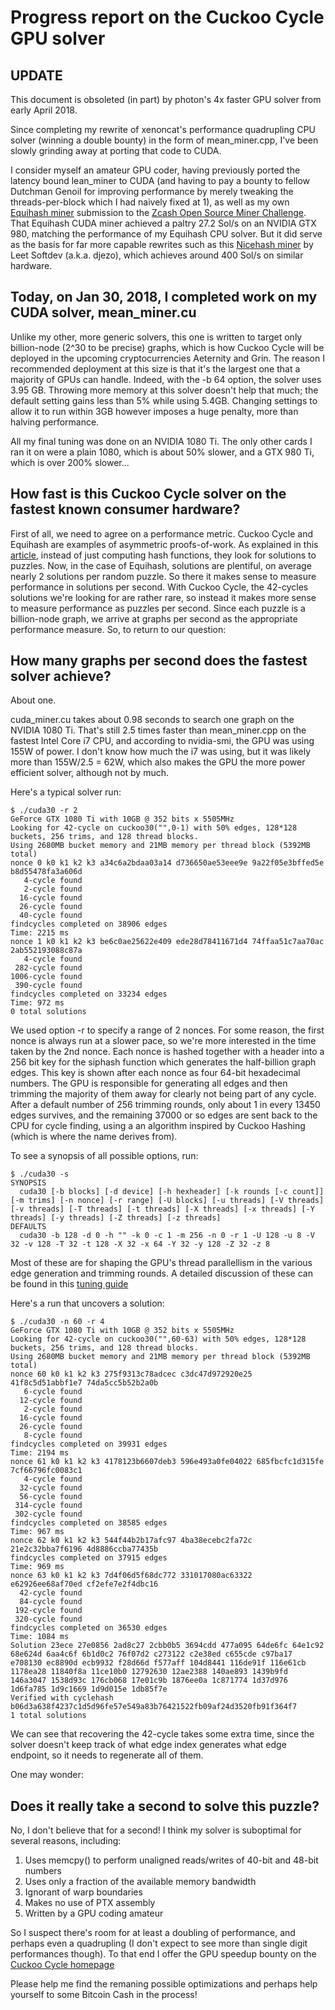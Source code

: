 Progress report on the Cuckoo Cycle GPU solver
============

UPDATE
------
This document is obsoleted (in part) by photon's 4x faster GPU solver from early April 2018.

Since completing my rewrite of xenoncat's performance quadrupling CPU solver (winning a double bounty)
in the form of mean_miner.cpp, I've been slowly grinding away at porting that code to CUDA.

I consider myself an amateur GPU coder, having previously ported the latency bound lean_miner to CUDA
(and having to pay a bounty to fellow Dutchman Genoil for improving performance by merely
tweaking the threads-per-block which I had naively fixed at 1), as well as my own
[Equihash miner](https://github.com/tromp/equihash) submission to the
[Zcash Open Source Miner Challenge](https://z.cash/blog/open-source-miner-winners.html).
That Equihash CUDA miner achieved a paltry 27.2 Sol/s on an NVIDIA GTX 980,
matching the performance of my Equihash CPU solver. But it did serve as the basis for far more capable
rewrites such as this
[Nicehash miner](https://github.com/nicehash/nheqminer/blob/master/cuda_djezo/equi_miner.cu)
by Leet Softdev (a.k.a. djezo), which achieves around 400 Sol/s on similar hardware.

Today, on Jan 30, 2018, I completed work on my CUDA solver, mean_miner.cu
------------

Unlike my other, more generic solvers, this one is written to target only billion-node (2^30 to be precise)
graphs, which is how Cuckoo Cycle will be deployed in the upcoming cryptocurrencies Aeternity and Grin.
The reason I recommended deployment at this size is that it's the largest one that a majority of GPUs
can handle. Indeed, with the -b 64 option, the solver uses 3.95 GB. Throwing more memory at this solver
doesn't help that much; the default setting gains less than 5% while using 5.4GB.
Changing settings to allow it to run within 3GB however imposes a huge penalty, more than halving performance.

All my final tuning was done on an NVIDIA 1080 Ti. The only other cards I ran it on were
a plain 1080, which is about 50% slower, and a GTX 980 Ti, which is over 200% slower...

How fast is this Cuckoo Cycle solver on the fastest known consumer hardware?
------------

First of all, we need to agree on a performance metric. Cuckoo Cycle and Equihash are examples of
asymmetric proofs-of-work. As explained in this
[article](http://cryptorials.io/beyond-hashcash-proof-work-theres-mining-hashing),
instead of just computing hash functions, they look for solutions to puzzles. Now, in the case of
Equihash, solutions are plentiful, on average nearly 2 solutions per random puzzle. So there it makes
sense to measure performance in solutions per second. With Cuckoo Cycle, the 42-cycles solutions
we're looking for are rather rare, so instead it makes more sense to measure performance as puzzles
per second. Since each puzzle is a billion-node graph, we arrive at graphs per second as the appropriate
performance measure. So, to return to our question:

How many graphs per second does the fastest solver achieve?
------------

About one.

cuda_miner.cu takes about 0.98 seconds to search one graph on the NVIDIA 1080 Ti.
That's still 2.5 times faster than mean_miner.cpp on the fastest Intel Core i7 CPU,
and according to nvidia-smi, the GPU was using 155W of power.
I don't know how much the i7 was using, but it was likely more than 155W/2.5 = 62W,
which also makes the GPU the more power efficient solver, although not by much.

Here's a typical solver run:

    $ ./cuda30 -r 2
    GeForce GTX 1080 Ti with 10GB @ 352 bits x 5505MHz
    Looking for 42-cycle on cuckoo30("",0-1) with 50% edges, 128*128 buckets, 256 trims, and 128 thread blocks.
    Using 2680MB bucket memory and 21MB memory per thread block (5392MB total)
    nonce 0 k0 k1 k2 k3 a34c6a2bdaa03a14 d736650ae53eee9e 9a22f05e3bffed5e b8d55478fa3a606d
       4-cycle found
       2-cycle found
      16-cycle found
      26-cycle found
      40-cycle found
    findcycles completed on 38906 edges
    Time: 2215 ms
    nonce 1 k0 k1 k2 k3 be6c0ae25622e409 ede28d78411671d4 74ffaa51c7aa70ac 2ab552193088c87a
       4-cycle found
     282-cycle found
    1006-cycle found
     390-cycle found
    findcycles completed on 33234 edges
    Time: 972 ms
    0 total solutions

We used option -r to specify a range of 2 nonces. For some reason, the first
nonce is always run at a slower pace, so we're more interested in the time
taken by the 2nd nonce. Each nonce is hashed together with a header into a 256
bit key for the siphash function which generates the half-billion graph edges.
This key is shown after each nonce as four 64-bit hexadecimal numbers. The GPU is
responsible for generating all edges and then trimming the majority of
them away for clearly not being part of any cycle. After a default number of
256 trimming rounds, only about 1 in every 13450 edges survives, and the
remaining 37000 or so edges are sent back to the CPU for cycle finding, using a an
algorithm inspired by Cuckoo Hashing (which is where the name derives from).

To see a synopsis of all possible options, run:

    $ ./cuda30 -s
    SYNOPSIS
      cuda30 [-b blocks] [-d device] [-h hexheader] [-k rounds [-c count]] [-m trims] [-n nonce] [-r range] [-U blocks] [-u threads] [-V threads] [-v threads] [-T threads] [-t threads] [-X threads] [-x threads] [-Y threads] [-y threads] [-Z threads] [-z threads]
    DEFAULTS
      cuda30 -b 128 -d 0 -h "" -k 0 -c 1 -m 256 -n 0 -r 1 -U 128 -u 8 -V 32 -v 128 -T 32 -t 128 -X 32 -x 64 -Y 32 -y 128 -Z 32 -z 8


Most of these are for shaping the GPU's thread parallellism in the various edge generation and trimming rounds. 
A detailed discussion of these can be found in this [tuning guide](https://github.com/tromp/cuckoo/blob/master/GPU_tuning.md)

Here's a run that uncovers a solution:

    $ ./cuda30 -n 60 -r 4
    GeForce GTX 1080 Ti with 10GB @ 352 bits x 5505MHz
    Looking for 42-cycle on cuckoo30("",60-63) with 50% edges, 128*128 buckets, 256 trims, and 128 thread blocks.
    Using 2680MB bucket memory and 21MB memory per thread block (5392MB total)
    nonce 60 k0 k1 k2 k3 275f9313c78adcec c3dc47d972920e25 41f8c5d51abbf1e7 74da5cc5b52b2a0b
       6-cycle found
      12-cycle found
       2-cycle found
      16-cycle found
      26-cycle found
       8-cycle found
    findcycles completed on 39931 edges
    Time: 2194 ms
    nonce 61 k0 k1 k2 k3 4178123b6607deb3 596e493a0fe04022 685fbcfc1d315fe 7cf66796fc0083c1
       4-cycle found
      32-cycle found
      56-cycle found
     314-cycle found
     302-cycle found
    findcycles completed on 38585 edges
    Time: 967 ms
    nonce 62 k0 k1 k2 k3 544f44b2b17afc97 4ba38ecebc2fa72c 21e2c32bba7f6196 4d8886ccba77435b
    findcycles completed on 37915 edges
    Time: 969 ms
    nonce 63 k0 k1 k2 k3 7d4f06d5f68dc772 331017080ac63322 e62926ee68af70ed cf2efe7e2f4dbc16
      42-cycle found
      84-cycle found
     192-cycle found
     320-cycle found
    findcycles completed on 36530 edges
    Time: 1084 ms
    Solution 23ece 27e0856 2ad8c27 2cbb0b5 3694cdd 477a095 64de6fc 64e1c92 68e624d 6aa4c6f 6b1d0c2 76f07d2 c273122 c2e38ed c655cde c97ba17 e708130 ec8890d ecb9932 f28d66d f577aff 104d8441 116de91f 116e61cb 1178ea28 11840f8a 11ce10b0 12792630 12ae2388 140ae893 1439b9fd 146a3047 1538d93c 176cb068 17e01c9b 1876ee0a 1c871774 1d37d976 1d6fa785 1d9c1669 1d9d015e 1db85f7e
    Verified with cyclehash b06d3a638f4237c1d5d96fe57e549a83b76421522fb09af24d3520fb91f364f7
    1 total solutions

We can see that recovering the 42-cycle takes some extra time, since the solver doesn't keep track of what
edge index generates what edge endpoint, so it needs to regenerate all of them.


One may wonder:

Does it really take a second to solve this puzzle?
------------

No, I don't believe that for a second! I think my solver is suboptimal for several reasons, including:

1. Uses memcpy() to perform unaligned reads/writes of 40-bit and 48-bit numbers
2. Uses only a fraction of the available memory bandwidth
3. Ignorant of warp boundaries
4. Makes no use of PTX assembly
5. Written by a GPU coding amateur

So I suspect there's room for at least a doubling of performance, and perhaps even a quadrupling
(I don't expect to see more than single digit performances though).
To that end I offer the GPU speedup bounty on the [Cuckoo Cycle homepage](https://github.com/tromp/cuckoo)

Please help me find the remaning possible optimizations and perhaps help yourself to some Bitcoin Cash
in the process!
